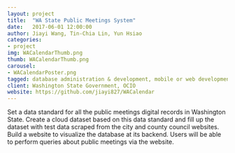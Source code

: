 ```yaml
---
layout: project
title:  "WA State Public Meetings System"
date:   2017-06-01 12:00:00
author: Jiayi Wang, Tin-Chia Lin, Yun Hsiao
categories:
- project
img: WACalendarThumb.png
thumb: WACalendarThumb.png
carousel:
- WACalendarPoster.png
tagged: database administration & development, mobile or web development, ux & interaction design
client: Washington State Government, OCIO
website: https://github.com/jiayi827/WACalendar
---
```

Set a data standard for all the public meetings digital records in Washington State. Create a cloud dataset based on this data standard and fill up the dataset with test data scraped from the city and county council websites. Build a website to visualize the database at its backend. Users will be able to perform queries about public meetings via the website.
